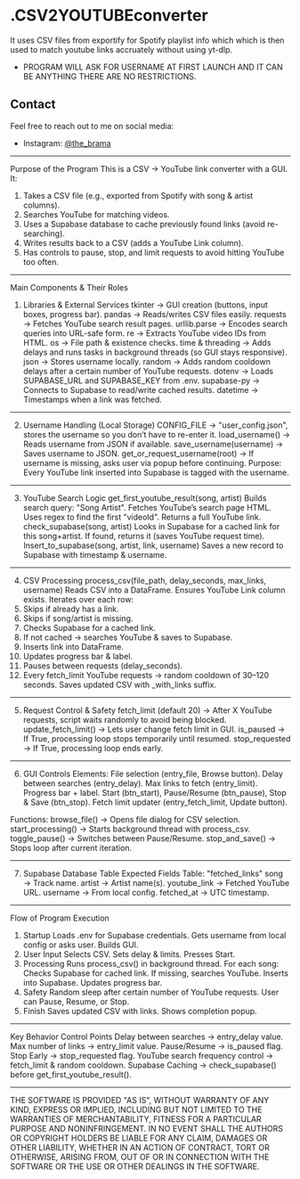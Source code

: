 # .CSV2YOUTUBEconverter
It uses CSV files from exportify for Spotify playlist info which which is then used to match youtube links accruately without using yt-dlp.
- PROGRAM WILL ASK FOR USERNAME AT FIRST LAUNCH AND IT CAN BE ANYTHING THERE ARE NO RESTRICTIONS.

## Contact

Feel free to reach out to me on social media:
- Instagram: [@the_brama]([https://instagram.com/your_instagram_id](https://www.instagram.com/the_brama?igsh=MWNnaXhseWJ4cG9ydQ==))
  
---
Purpose of the Program
This is a CSV → YouTube link converter with a GUI.
It:
1. Takes a CSV file (e.g., exported from Spotify with song & artist columns).
2. Searches YouTube for matching videos.
3. Uses a Supabase database to cache previously found links (avoid re-searching).
4. Writes results back to a CSV (adds a YouTube Link column).
5. Has controls to pause, stop, and limit requests to avoid hitting YouTube too often.

---
Main Components & Their Roles
1. Libraries & External Services
tkinter → GUI creation (buttons, input boxes, progress bar).
pandas → Reads/writes CSV files easily.
requests → Fetches YouTube search result pages.
urllib.parse → Encodes search queries into URL-safe form.
re → Extracts YouTube video IDs from HTML.
os → File path & existence checks.
time & threading → Adds delays and runs tasks in background threads (so GUI stays responsive).
json → Stores username locally.
random → Adds random cooldown delays after a certain number of YouTube requests.
dotenv → Loads SUPABASE_URL and SUPABASE_KEY from .env.
supabase-py → Connects to Supabase to read/write cached results.
datetime → Timestamps when a link was fetched.

---
2. Username Handling (Local Storage)
CONFIG_FILE → "user_config.json", stores the username so you don’t have to re-enter it.
load_username() → Reads username from JSON if available.
save_username(username) → Saves username to JSON.
get_or_request_username(root) → If username is missing, asks user via popup before continuing.
Purpose: Every YouTube link inserted into Supabase is tagged with the username.

---
3. YouTube Search Logic
get_first_youtube_result(song, artist)
Builds search query: "Song Artist".
Fetches YouTube’s search page HTML.
Uses regex to find the first "videoId".
Returns a full YouTube link.
check_supabase(song, artist)
Looks in Supabase for a cached link for this song+artist.
If found, returns it (saves YouTube request time).
Insert_to_supabase(song, artist, link, username)
Saves a new record to Supabase with timestamp & username.

---
4. CSV Processing
process_csv(file_path, delay_seconds, max_links, username)
Reads CSV into a DataFrame.
Ensures YouTube Link column exists.
Iterates over each row:
1. Skips if already has a link.
2. Skips if song/artist is missing.
3. Checks Supabase for a cached link.
4. If not cached → searches YouTube & saves to Supabase.
5. Inserts link into DataFrame.
6. Updates progress bar & label.
7. Pauses between requests (delay_seconds).
8. Every fetch_limit YouTube requests → random cooldown of 30–120 seconds.
Saves updated CSV with _with_links suffix.

---
5. Request Control & Safety
fetch_limit (default 20) → After X YouTube requests, script waits randomly to avoid being blocked.
update_fetch_limit() → Lets user change fetch limit in GUI.
is_paused → If True, processing loop stops temporarily until resumed.
stop_requested → If True, processing loop ends early.

---
6. GUI Controls
Elements:
File selection (entry_file, Browse button).
Delay between searches (entry_delay).
Max links to fetch (entry_limit).
Progress bar + label.
Start (btn_start), Pause/Resume (btn_pause), Stop & Save (btn_stop).
Fetch limit updater (entry_fetch_limit, Update button).

Functions:
browse_file() → Opens file dialog for CSV selection.
start_processing() → Starts background thread with process_csv.
toggle_pause() → Switches between Pause/Resume.
stop_and_save() → Stops loop after current iteration.

---
7. Supabase Database Table Expected Fields
Table: "fetched_links"
song → Track name.
artist → Artist name(s).
youtube_link → Fetched YouTube URL.
username → From local config.
fetched_at → UTC timestamp.

---
Flow of Program Execution
1. Startup
Loads .env for Supabase credentials.
Gets username from local config or asks user.
Builds GUI.
2. User Input
Selects CSV.
Sets delay & limits.
Presses Start.
3. Processing
Runs process_csv() in background thread.
For each song:
Checks Supabase for cached link.
If missing, searches YouTube.
Inserts into Supabase.
Updates progress bar.
4. Safety
Random sleep after certain number of YouTube requests.
User can Pause, Resume, or Stop.
5. Finish
Saves updated CSV with links.
Shows completion popup.

---
Key Behavior Control Points
Delay between searches → entry_delay value.
Max number of links → entry_limit value.
Pause/Resume → is_paused flag.
Stop Early → stop_requested flag.
YouTube search frequency control → fetch_limit & random cooldown.
Supabase Caching → check_supabase() before get_first_youtube_result().

---

THE SOFTWARE IS PROVIDED "AS IS", WITHOUT WARRANTY OF ANY KIND, EXPRESS OR IMPLIED, INCLUDING BUT NOT LIMITED TO THE WARRANTIES OF MERCHANTABILITY, FITNESS FOR A PARTICULAR PURPOSE AND 
NONINFRINGEMENT. IN NO EVENT SHALL THE AUTHORS OR COPYRIGHT HOLDERS BE LIABLE FOR ANY CLAIM, DAMAGES OR OTHER LIABILITY, WHETHER IN AN ACTION OF CONTRACT, TORT OR OTHERWISE, ARISING FROM,
OUT OF OR IN CONNECTION WITH THE SOFTWARE OR THE USE OR OTHER DEALINGS IN THE SOFTWARE.
